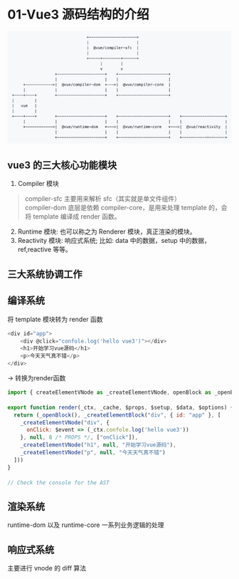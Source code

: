 # 01-Vue3 源码结构的介绍

![](../images/vue3/core-module.png)

## vue3 的三大核心功能模块

1. Compiler 模块
> compiler-sfc 主要用来解析 sfc（其实就是单文件组件）  
   > compiler-dom 底层是依赖 compiler-core，是用来处理 template 的，会将 template 编译成 render 函数。
2. Runtime 模块: 也可以称之为 Renderer 模块，真正渲染的模块。
3. Reactivity 模块: 响应式系统; 比如: data 中的数据，setup 中的数据，ref,reactive 等等。

## 三大系统协调工作

## 编译系统

将 template 模块转为 render 函数

```javascript
<div id="app">
    <div @click="confole.log('hello vue3')"></div>
    <h1>开始学习vue源码</h1>
    <p>今天天气真不错</p>
</div>

```

-> 转换为render函数

```javascript
import { createElementVNode as _createElementVNode, openBlock as _openBlock, createElementBlock as _createElementBlock } from "vue"

export function render(_ctx, _cache, $props, $setup, $data, $options) {
  return (_openBlock(), _createElementBlock("div", { id: "app" }, [
    _createElementVNode("div", {
      onClick: $event => (_ctx.confole.log('hello vue3'))
    }, null, 8 /* PROPS */, ["onClick"]),
    _createElementVNode("h1", null, "开始学习vue源码"),
    _createElementVNode("p", null, "今天天气真不错")
  ]))
}

// Check the console for the AST

```

## 渲染系统

runtime-dom 以及 runtime-core 一系列业务逻辑的处理

## 响应式系统

主要进行 vnode 的 diff 算法
